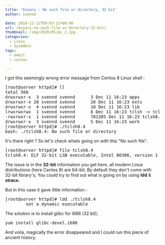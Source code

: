 ```yaml
---
title: 'binary : No such file or directory, 32 bit'
author: svennd

date: 2019-12-12T09:03:12+00:00
url: /binary-no-such-file-or-directory-32-bit/
thumbnail: /img/2020/05/pc_2.jpg
categories:
  - Linux
  - SysAdmin
tags:
  - 64bit
  - centos

---
```

I got this seemingly wrong error message from Centos 8 Linux shell :

<pre>[root@server httpd]# ll
total 566
drwxrwxr-x  3 svennd svennd      3 Dec 11 16:23 apps
drwxrwxr-x 20 svennd svennd      20 Dec 11 16:23 exts
drwxrwxr-x  4 svennd svennd      10 Dec 11 16:23 lib
lrwxrwxrwx  1 svennd svennd      8 Dec 11 16:23 tclsh -&gt; tclsh8.4
-rwxrwxr-x  1 svennd svennd      781385 Dec 11 16:23 tclsh8.4
drwxrwxr-x  3 svennd svennd      5 Dec 11 16:23 work
[root@server httpd]# ./tclsh8.4
bash: ./tclsh8.4: No such file or directory
</pre>

It's there right ? So let's check whats going on with this "No such file".

<pre>[root@server httpd]# file tclsh8.4
tclsh8.4: ELF 32-bit LSB executable, Intel 80386, version 1 (SYSV), dynamically linked, interpreter /lib/ld-linux.so.2, for GNU/Linux 2.6.9, with debug_info, not stripped</pre>

The issue is in the **32-bit** information you get here, all modern Linux distributions (here Centos 8) are 64-bit; By default they don't come with 32-bit library's; You could try to find out what is going on by using **ldd** & **strace.**

But in this case it gave little information :

<pre>[root@server httpd]# ldd ./tclsh8.4
        not a dynamic executable</pre>

The solution is to install glibc for i686 (32 bit);

<pre>yum install glibc-devel.i686</pre>

And voila, magically the error disappeared and I could run this piece of ancient history.
